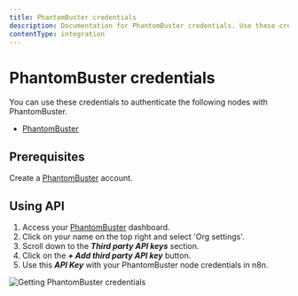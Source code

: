 ```yaml
---
title: PhantomBuster credentials
description: Documentation for PhantomBuster credentials. Use these credentials to authenticate PhantomBuster in n8n, a workflow automation platform.
contentType: integration
---
```


# PhantomBuster credentials

You can use these credentials to authenticate the following nodes with PhantomBuster.

- [PhantomBuster](/integrations/builtin/app-nodes/n8n-nodes-base.phantombuster/)

## Prerequisites

Create a [PhantomBuster](https://www.phantombuster.com/) account.

## Using API

1. Access your [PhantomBuster](https://phantombuster.com/) dashboard.
2. Click on your name on the top right and select 'Org settings'.
3. Scroll down to the ***Third party API keys*** section.
4. Click on the ***+ Add third party API key*** button.
5. Use this ***API Key*** with your PhantomBuster node credentials in n8n.

![Getting PhantomBuster credentials](/_images/integrations/builtin/credentials/phantombuster/using-api.gif)

